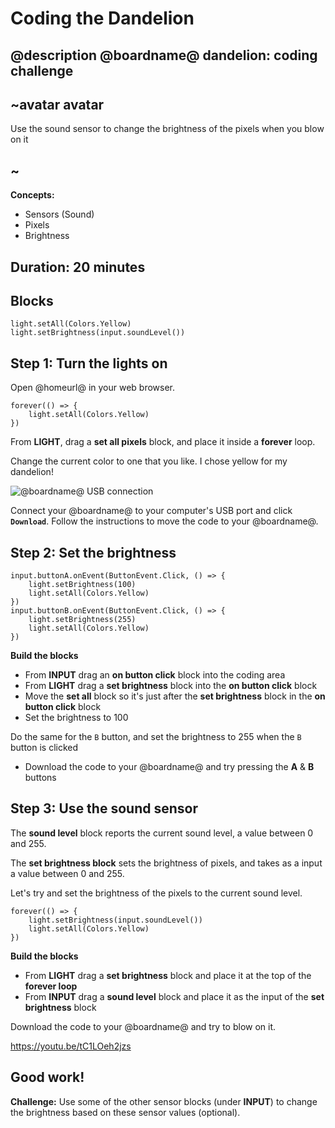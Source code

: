 # Coding the Dandelion
## @description @boardname@ dandelion: coding challenge

## ~avatar avatar
Use the sound sensor to change the brightness of the pixels when you blow on it
## ~

**Concepts:**
  * Sensors (Sound)
  * Pixels
  * Brightness

## Duration: 20 minutes

## Blocks

```cards
light.setAll(Colors.Yellow)
light.setBrightness(input.soundLevel())
```

## Step 1: Turn the lights on
Open @homeurl@ in your web browser.

```blocks
forever(() => {
    light.setAll(Colors.Yellow)
})
```

From **LIGHT**, drag a **set all pixels** block, and place it inside a **forever** loop.

Change the current color to one that you like. I chose yellow for my dandelion!

![@boardname@ USB connection](/static/cp/projects/dandelion/connect.jpg)

Connect your @boardname@ to your computer's USB port and click **`Download`**.
Follow the instructions to move the code to your @boardname@.

## Step 2: Set the brightness
```blocks
input.buttonA.onEvent(ButtonEvent.Click, () => {
    light.setBrightness(100)
    light.setAll(Colors.Yellow)
})
input.buttonB.onEvent(ButtonEvent.Click, () => {
    light.setBrightness(255)
    light.setAll(Colors.Yellow)
})
```
**Build the blocks**
  * From **INPUT** drag an **on button click** block into the coding area
  * From **LIGHT** drag a **set brightness** block into the **on button click** block
  * Move the **set all** block so it's just after the **set brightness** block in the **on button click** block
  * Set the brightness to 100

Do the same for the `B` button, and set the brightness to 255 when the `B` button is clicked

  * Download the code to your @boardname@ and try pressing the **A** & **B** buttons

## Step 3: Use the sound sensor

The **sound level** block reports the current sound level, a value between 0 and 255.

The **set brightness block** sets the brightness of pixels, and takes as a input a value between 0 and 255. 

Let's try and set the brightness of the pixels to the current sound level.

```blocks
forever(() => {
    light.setBrightness(input.soundLevel())
    light.setAll(Colors.Yellow)
})
```

**Build the blocks**
  * From **LIGHT** drag a **set brightness** block and place it at the top of the **forever loop**
  * From **INPUT** drag a **sound level** block and place it as the input of the **set brightness** block

Download the code to your @boardname@ and try to blow on it.

https://youtu.be/tC1LOeh2jzs

## Good work!
**Challenge:** Use some of the other sensor blocks (under **INPUT**) to change the brightness based on these sensor values (optional).
